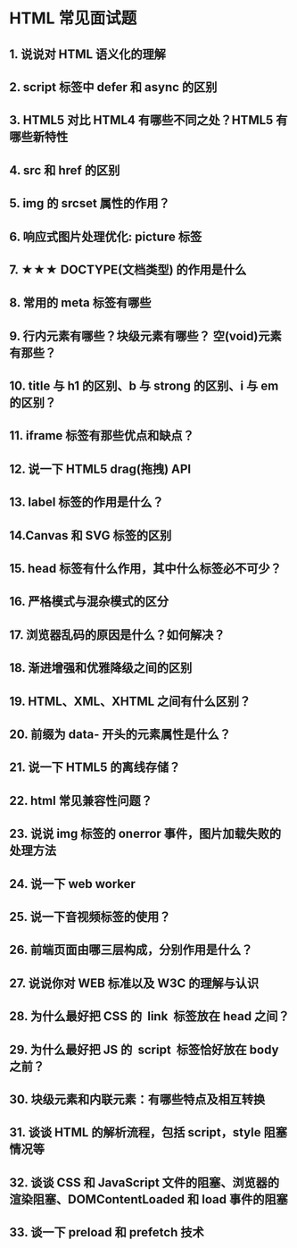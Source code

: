 # HTML 常见面试题

## 1. 说说对 HTML 语义化的理解

## 2. script 标签中 defer 和 async 的区别

## 3. HTML5 对比 HTML4 有哪些不同之处？HTML5 有哪些新特性

## 4. src 和 href 的区别

## 5. img 的 srcset 属性的作⽤？

## 6. 响应式图片处理优化: picture 标签

## 7. ★★★ DOCTYPE(⽂档类型) 的作⽤是什么

## 8. 常⽤的 meta 标签有哪些

## 9. 行内元素有哪些？块级元素有哪些？ 空(void)元素有那些？

## 10. title 与 h1 的区别、b 与 strong 的区别、i 与 em 的区别？

## 11. iframe 标签有那些优点和缺点？

## 12. 说一下 HTML5 drag(拖拽) API

## 13. label 标签的作用是什么？

## 14.Canvas 和 SVG 标签的区别

## 15. head 标签有什么作用，其中什么标签必不可少？

## 16. 严格模式与混杂模式的区分

## 17. 浏览器乱码的原因是什么？如何解决？

## 18. 渐进增强和优雅降级之间的区别

## 19. HTML、XML、XHTML 之间有什么区别？

## 20. 前缀为 data- 开头的元素属性是什么？

## 21. 说一下 HTML5 的离线存储？

## 22. html 常见兼容性问题？

## 23. 说说 img 标签的 onerror 事件，图片加载失败的处理方法

## 24. 说一下 web worker

## 25. 说一下音视频标签的使用？

## 26. 前端页面由哪三层构成，分别作用是什么？

## 27. 说说你对 WEB 标准以及 W3C 的理解与认识

## 28. 为什么最好把 CSS 的  link  标签放在 head 之间？

## 29. 为什么最好把 JS 的  script  标签恰好放在 body 之前？

## 30. 块级元素和内联元素：有哪些特点及相互转换

## 31. 谈谈 HTML 的解析流程，包括 script，style 阻塞情况等

## 32. 谈谈 CSS 和 JavaScript 文件的阻塞、浏览器的渲染阻塞、DOMContentLoaded 和 load 事件的阻塞

## 33. 谈一下 preload 和 prefetch 技术
